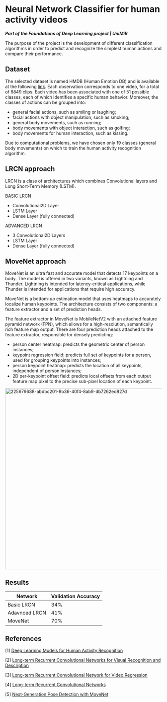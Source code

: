 # Neural Network Classifier for human activity videos

***Part of the Foundations of Deep Learning project | UniMiB***

The purpose of the project is the development of different classification algorithms in order to predict and recognize the simplest human actions and compare their performance.

## Dataset

The selected dataset is named HMDB (Human Emotion DB) and is available at the following [link](https://serre-lab.clps.brown.edu/resource/hmdb-a-large-human-motion-database/). Each observation corresponds to one video, for a total of 6849 clips. Each video has been associated with one of 51 possible classes, each of which identifies a specific human behavior. Moreover, the classes of actions can be grouped into:
- general facial actions, such as smiling or laughing;
- facial actions with object manipulation, such as smoking;
- general body movements, such as running;
- body movements with object interaction, such as golfing;
- body movements for human interaction, such as kissing.

Due to computational problems, we have chosen only 19 classes (general body movements) on which to train the human activity recognition algorithm.

## LRCN approach

LRCN is a class of architectures which combines Convolutional layers and Long Short-Term Memory (LSTM).

BASIC LRCN
- Convolutional2D Layer
- LSTM Layer
- Dense Layer (fully connected)

ADVANCED LRCN
- 3 Convolutional2D Layers
- LSTM Layer
- Dense Layer (fully connected)

## MoveNet approach

MoveNet is an ultra fast and accurate model that detects 17 keypoints on a body. The model is offered in two variants, known as Lightning and Thunder. Lightning is intended for latency-critical applications, while Thunder is intended for applications that require high accuracy.

MoveNet is a bottom-up estimation model that uses heatmaps to accurately localize human keypoints. The architecture consists of two components: a feature extractor and a set of prediction heads.

The feature extractor in MoveNet is MobileNetV2 with an attached feature pyramid network (FPN), which allows for a high-resolution, semantically rich feature map output. There are four prediction heads attached to the feature extractor, responsible for densely predicting:
- person center heatmap: predicts the geometric center of person instances;
- keypoint regression field: predicts full set of keypoints for a person, used for grouping keypoints into instances;
- person keypoint heatmap: predicts the location of all keypoints, independent of person instances;
- 2D per-keypoint offset field: predicts local offsets from each output feature map pixel to the precise sub-pixel location of each keypoint.

<img width="583" alt="225679688-abdbc201-8b36-40f4-8ab9-db7262ed827d" src="https://user-images.githubusercontent.com/63108350/226449042-bbc1e10d-2ee8-49bd-b991-3bdad93c37ec.png">

## Results

| Network       | Validation Accuracy |
| ------------- | -------------- |
| Basic LRCN    |       34%      |
| Adavnced LRCN |       41%      |
| MoveNet       |       70%      |  

## References

[1] [Deep Learning Models for Human Activity Recognition](https://machinelearningmastery.com/deep-learning-models-for-human-activity-recognition/)

[2] [Long-term Recurrent Convolutional Networks for Visual Recognition and Description](https://arxiv.org/abs/1411.4389?source=post_pagel)

[3] [Long-term Recurrent Convolutional Network for Video Regression](https://towardsdatascience.com/long-term-recurrent-convolutional-network-for-video-regression-12138f8b4713)

[4] [Long-term Recurrent Convolutional Networks](https://jeffdonahue.com/lrcn/)

[5] [Next-Generation Pose Detection with MoveNet](https://blog.tensorflow.org/2021/05/next-generation-pose-detection-with-movenet-and-tensorflowjs.html)
